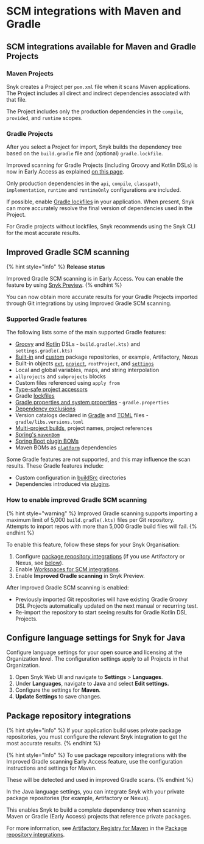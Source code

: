 # SCM integrations with Maven and Gradle

## SCM integrations available for Maven and Gradle Projects

### Maven Projects

Snyk creates a Project per `pom.xml` file when it scans Maven applications. The Project includes all direct and indirect dependencies associated with that file.

The Project includes only the production dependencies in the `compile`, `provided`, and `runtime` scopes.

### Gradle Projects

After you select a Project for import, Snyk builds the dependency tree based on the `build.gradle` file and (optional) `gradle.lockfile`.

Improved scanning for Gradle Projects (including Groovy and Kotlin DSLs) is now in Early Access as explained [on this page](git-repositories-with-maven-and-gradle.md#improved-gradle-scm-scanning).

Only production dependencies in the `api`, `compile`, `classpath`, `implementation`, `runtime` and `runtimeOnly` configurations are included.

If possible, enable [Gradle lockfiles](https://docs.gradle.org/current/userguide/dependency_locking.html) in your application. When present, Snyk can more accurately resolve the final version of dependencies used in the Project.

For Gradle projects without lockfiles, Snyk recommends using the Snyk CLI for the most accurate results.

## Improved Gradle SCM scanning

{% hint style="info" %}
**Release status**

Improved Gradle SCM scanning is in Early Access. You can enable the feature by using [Snyk Preview](../../../snyk-platform-administration/snyk-preview.md).
{% endhint %}

You can now obtain more accurate results for your Gradle Projects imported through Git integrations by using Improved Gradle SCM scanning.

### Supported Gradle features

The following lists some of the main supported Gradle features:

* [Groovy](https://docs.gradle.org/current/userguide/groovy_build_script_primer.html) and [Kotlin](https://docs.gradle.org/current/userguide/kotlin_dsl.html) DSLs - `build.gradle(.kts)` and `settings.gradle(.kts)`
* [Built-in](https://docs.gradle.org/current/userguide/declaring_repositories.html#sec:declaring_public_repository) and [custom](https://docs.gradle.org/current/userguide/declaring_repositories.html#sec:declaring_custom_repository) package repositories, or example, Artifactory, Nexus
* Built-in objects [`ext`](https://docs.gradle.org/current/dsl/org.gradle.api.plugins.ExtraPropertiesExtension.html), [`project`](https://docs.gradle.org/current/dsl/org.gradle.api.Project.html), `rootProject`, and [`settings`](https://docs.gradle.org/current/dsl/org.gradle.api.initialization.Settings.html)
* Local and global variables, maps, and string interpolation
* `allprojects` and `subprojects` blocks
* Custom files referenced using `apply from`
* [Type-safe project accessors](https://docs.gradle.org/current/userguide/declaring_dependencies_basics.html#sec:type-safe-project-accessors)
* Gradle [lockfiles](https://docs.gradle.org/current/userguide/dependency_locking.html)
* [Gradle properties and system properties](https://docs.gradle.org/current/userguide/build_environment.html#sec:gradle_system_properties) - `gradle.properties`
* [Dependency exclusions](https://docs.gradle.org/current/userguide/dependency_downgrade_and_exclude.html#sec:excluding-transitive-deps)
* Version catalogs declared in [Gradle](https://docs.gradle.org/current/userguide/platforms.html#sub:version-catalog-declaration) and [TOML](https://docs.gradle.org/current/userguide/platforms.html#sub::toml-dependencies-format) files - `gradle/libs.versions.toml`
* [Multi-project builds](https://docs.gradle.org/current/userguide/declaring_dependencies_between_subprojects.html), project names, project references
* [Spring's `mavenBom`](https://docs.spring.io/dependency-management-plugin/docs/current/reference/html/#dependency-management-configuration-bom-import)&#x20;
* [Spring Boot plugin BOMs](https://docs.spring.io/spring-boot/gradle-plugin/managing-dependencies.html)
* Maven BOMs as [`platform`](https://docs.gradle.org/current/userguide/platforms.html#sub:using-platform-to-control-transitive-deps) dependencies

Some Gradle features are not supported, and this may influence the scan results. These Gradle features include:

* Custom configuration in [buildSrc](https://docs.gradle.org/current/userguide/organizing_gradle_projects.html#sec:build_sources) directories
* Dependencies introduced via [plugins](https://docs.gradle.org/current/userguide/plugins.html).

### How to enable improved Gradle SCM scanning

{% hint style="warning" %}
Improved Gradle scanning supports importing a maximum limit of 5,000 `build.gradle(.kts)` files per Git repository. Attempts to import repos with more than 5,000 Gradle build files will fail.
{% endhint %}

To enable this feature, follow these steps for your Snyk Organisation:

1. Configure [package repository integrations](../../../scan-with-snyk/snyk-open-source/package-repository-integrations/) (if you use Artifactory or Nexus, see [below](git-repositories-with-maven-and-gradle.md#package-repository-integrations)).
2. Enable [Workspaces for SCM integrations](../../../developer-tools/scm-integrations/workspaces.md).
3. Enable **Improved Gradle scanning** in Snyk Preview.

After Improved Gradle SCM scanning is enabled:

* Previously imported Git repositories will have existing Gradle Groovy DSL Projects automatically updated on the next manual or recurring test.
* Re-import the repository to start seeing results for Gradle Kotlin DSL Projects.

## Configure language settings for Snyk for Java

Configure language settings for your open source and licensing at the Organization level. The configuration settings apply to all Projects in that Organization.

1. Open Snyk Web UI and navigate to **Settings** > **Languages**.
2. Under **Languages**, navigate to **Java** and select **Edit settings.**
3. Configure the settings for **Maven**.
4. **Update Settings** to save changes.

## Package repository integrations

{% hint style="info" %}
If your application build uses private package repositories, you must configure the relevant Snyk integration to get the most accurate results.
{% endhint %}

{% hint style="info" %}
To use package repository integrations with the Improved Gradle scanning Early Access feature, use the configuration instructions and settings for Maven.

These will be detected and used in improved Gradle scans.
{% endhint %}

In the Java language settings, you can integrate Snyk with your private package repositories (for example, Artifactory or Nexus).

This enables Snyk to build a complete dependency tree when scanning Maven or Gradle (Early Access) projects that reference private packages.

For more information, see [Artifactory Registry for Maven](../../../scan-with-snyk/snyk-open-source/package-repository-integrations/artifactory-package-repository-connection-setup/artifactory-registry-for-maven.md) in the [Package repository integrations](../../../scan-with-snyk/snyk-open-source/package-repository-integrations/).
